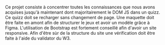 Ce projet consiste à concentrer toutes les connaissances que nous avons acquises jusqu'à maintenant dont majoritairement le DOM JS dans un quizz. Ce quizz doit se recharger sans changement de page. Une maquette doit être faite en amont afin de structurer le jeux et avoir un modèle grâce à Figma. L'utilisation de Bootstrap est fortement conseillé afin d'avoir un site responsive. Afin d'être sùr de la structure du site une vérification doit être faite à l'aide du validator du W3.
